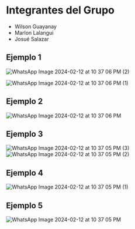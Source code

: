 # Integrantes del Grupo
  * Wilson Guayanay
  * Marlon Lalangui
  * Josué Salazar

## Ejemplo 1
![WhatsApp Image 2024-02-12 at 10 37 06 PM (2)](https://github.com/JosueSalazar7/Actividad-1/assets/117753973/2c4d69e1-0ed3-4589-a31a-9358368bc70d)

![WhatsApp Image 2024-02-12 at 10 37 06 PM (1)](https://github.com/JosueSalazar7/Actividad-1/assets/117753973/e15479ec-8283-471e-a384-be6f1f174e1d)

## Ejemplo 2
![WhatsApp Image 2024-02-12 at 10 37 06 PM](https://github.com/JosueSalazar7/Actividad-1/assets/117753973/ab43054f-7f28-480a-a87b-dad8a3a2f674)


## Ejemplo 3
![WhatsApp Image 2024-02-12 at 10 37 05 PM (3)](https://github.com/JosueSalazar7/Actividad-1/assets/117753973/ecbc13e3-7620-442f-a449-deedb11d1235)
![WhatsApp Image 2024-02-12 at 10 37 05 PM (2)](https://github.com/JosueSalazar7/Actividad-1/assets/117753973/bbeead44-3e42-458c-977a-dd9ba08db9bd)

## Ejemplo 4
![WhatsApp Image 2024-02-12 at 10 37 05 PM (1)](https://github.com/JosueSalazar7/Actividad-1/assets/117753973/b2d40091-7827-4a5d-8d33-3c74d836b46a)


## Ejemplo 5
![WhatsApp Image 2024-02-12 at 10 37 05 PM](https://github.com/JosueSalazar7/Actividad-1/assets/117753973/805c771a-4058-4fdd-8206-55ec535281f6)



